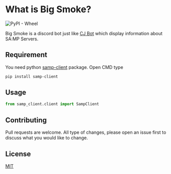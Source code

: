 # What is Big Smoke?
<img alt="PyPI - Wheel" src="https://img.shields.io/pypi/wheel/samp-client?label=samp-client&logo=python">

Big Smoke is a discord bot just like [CJ Bot](https://cjbot.team/) which display information about SA:MP Servers.

## Requirement

You need python [samp-client](https://pypi.org/project/samp-client/) package. Open CMD type

```bash
pip install samp-client
```

## Usage

```python
from samp_client.client import SampClient
```

## Contributing
Pull requests are welcome. All type of changes, please open an issue first to discuss what you would like to change.


## License
[MIT](https://choosealicense.com/licenses/mit/)
